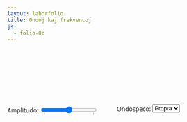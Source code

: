 ```yaml
---
layout: laborfolio
title: Ondoj kaj frekvencoj
js:
  - folio-0c
---
```


<!--
https://pressbooks.pub/sound/chapter/frequency-domain-graphs-2/

# pri apliko en JS:
https://developer.mozilla.org/en-US/docs/Web/API/OscillatorNode/setPeriodicWave
https://developer.mozilla.org/en-US/docs/Web/API/Web_Audio_API/Advanced_techniques
https://developer.mozilla.org/en-US/docs/Web/API/Web_Audio_API/Simple_synth

https://marcgg.com/blog/2016/11/01/javascript-audio/#
https://tonejs.github.io/
https://www.npmjs.com/package/fft-js

https://ib-lenhardt.com/kb/glossary/signal-modulation
https://www.gaussianwaves.com/2015/11/interpreting-fft-results-obtaining-magnitude-and-phase-information/
-->


<div class="container">
  <div class="keyboard"></div>
</div>
<div class="settingsBar">
  <div class="left">
    <span>Amplitudo: </span>
    <input
      type="range"
      min="0.0"
      max="1.0"
      step="0.01"
      value="0.5"
      list="volumes"
      name="volume" />
    <datalist id="volumes">
      <option value="0.0" label="Mute"></option>
      <option value="1.0" label="100%"></option>
    </datalist>
  </div>
  <div class="right">
    <span>Ondospeco: </span>
    <select name="waveform">
      <option value="custom">Propra</option>
      <option value="sine">Sinuso</option>
      <!--
      <option value="square" selected>Square</option>
      <option value="sawtooth">Sawtooth</option>
      <option value="triangle">Triangle</option>
      -->
    </select>
  </div>
</div>

<style>
.container {
  /*
  overflow-x: scroll;
  overflow-y: hidden;
  */
  width: 660px;
  height: 110px;
  white-space: nowrap;
  margin: 10px;
}

.keyboard {
  width: auto;
  padding: 0;
  margin: 0;
}

.key {
  cursor: pointer;
  font:
    16px "Open Sans",
    "Lucida Grande",
    "Arial",
    sans-serif;
  border: 1px solid black;
  border-radius: 5px;
  width: 20px;
  height: 80px;
  text-align: center;
  box-shadow: 2px 2px darkgray;
  display: inline-block;
  position: relative;
  margin-right: 3px;
  user-select: none;
  -moz-user-select: none;
  -webkit-user-select: none;
  -ms-user-select: none;
}

.key div {
  position: absolute;
  bottom: 0;
  text-align: center;
  width: 100%;
  pointer-events: none;
}

.key div sub {
  font-size: 10px;
  pointer-events: none;
}

.key:hover {
  background-color: #eeeeff;
}

.key:active,
.active {
  background-color: black;
  color: white;
}

.octave {
  display: inline-block;
  padding-right: 6px;
}

.settingsBar {
  padding-top: 8px;
  font:
    14px "Open Sans",
    "Lucida Grande",
    "Arial",
    sans-serif;
  position: relative;
  vertical-align: middle;
  width: 100%;
  height: 30px;
}

.left {
  width: 50%;
  position: absolute;
  left: 0;
  display: table-cell;
  vertical-align: middle;
}

.left span,
.left input {
  vertical-align: middle;
}

.right {
  width: 50%;
  position: absolute;
  right: 0;
  display: table-cell;
  vertical-align: middle;
}

.right span {
  vertical-align: middle;
}

.right input {
  vertical-align: baseline;
}

</style>

<script>


const audioContext = new AudioContext();
const oscList = [];
let mainGainNode = null;
const keyboard = document.querySelector(".keyboard");
const wavePicker = document.querySelector("select[name='waveform']");
const volumeControl = document.querySelector("input[name='volume']");
let customWaveform = null;
let sineTerms = null;
let cosineTerms = null;

function notoj(okt=4) {
  // https://en.wikipedia.org/wiki/Pitch_(music)
  const fq4 = {
    c: 261.63,
    "c#": 277.18,
    d: 293.67,
    "d#": 311.125,
    e: 329.625,
    f: 349.23,
    "f#": 370,
    g: 392,
    "g#": 415.3,
    a: 440,
    "a#": 466.16,
    h: 493.875
  }
  return Object.entries(fq4).map(([noto,frekv]) => [
    noto,
    frekv * Math.pow(2,okt-4)
  ])
}

/*
function createNoteTable() {
  const noteFreq = [
    { A: 27.5, "A#": 29.13523509488062, B: 30.867706328507754 },
    {
      C: 32.70319566257483,
      "C#": 34.64782887210901,
      D: 36.70809598967595,
      "D#": 38.89087296526011,
      E: 41.20344461410874,
      F: 43.65352892912549,
      "F#": 46.2493028389543,
      G: 48.99942949771866,
      "G#": 51.91308719749314,
      A: 55,
      "A#": 58.27047018976124,
      B: 61.73541265701551,
    },
  ];
  for (let octave = 2; octave <= 7; octave++) {
    noteFreq.push(
      Object.fromEntries(
        Object.entries(noteFreq[octave - 1]).map(([key, freq]) => [
          key,
          freq * 2,
        ]),
      ),
    );
  }
  noteFreq.push({ C: 4186.009044809578 });
  return noteFreq;
}
*/

function setup() {
  //const noteFreq = createNoteTable();

  volumeControl.addEventListener("change", changeVolume, false);

  mainGainNode = audioContext.createGain();
  mainGainNode.connect(audioContext.destination);
  mainGainNode.gain.value = volumeControl.value;

  // Create the keys; skip any that are sharp or flat; for
  // our purposes we don't need them. Each octave is inserted
  // into a <div> of class "octave".

  // 4-a oktavo
  notoj(4).forEach(([noto,frekv]) => {
    if (noto.length === 1) {
      keyboard.appendChild(createKey(noto, 4, frekv));
    }
  });

  const c5 = notoj(5)[0];
  keyboard.appendChild(createKey(c5[0], 5, c5[1]));

/*
  noteFreq.forEach((keys, idx) => {
    const keyList = Object.entries(keys);
    const octaveElem = document.createElement("div");
    octaveElem.className = "octave";

    keyList.forEach((key) => {
      if (key[0].length === 1) {
        octaveElem.appendChild(createKey(key[0], idx, key[1]));
      }
    });

    keyboard.appendChild(octaveElem);
  });

  document
    .querySelector("div[data-note='B'][data-octave='5']")
    .scrollIntoView(false);
*/

  //sineTerms = new Float32Array([0, 0, 1, 0, 1]);
  //sineTerms = new Float32Array([0, 1, 0, 0.5, 0, 0.25]);
  //sineTerms = new Float32Array([0, 1,0.5, 0.3, 0.1]);
  sineTerms = new Float32Array([0, 1, 0, 0.5, 0, 0.2, 0, 0.1]);
  cosineTerms = new Float32Array(sineTerms.length);
  customWaveform = audioContext.createPeriodicWave(cosineTerms, sineTerms);

  for (let i = 0; i < 9; i++) {
    oscList[i] = {};
  }
}

setup();
function createKey(note, octave, freq) {
  const keyElement = document.createElement("div");
  const labelElement = document.createElement("div");

  keyElement.className = "key";
  keyElement.dataset["octave"] = octave;
  keyElement.dataset["note"] = note;
  keyElement.dataset["frequency"] = freq;
  labelElement.appendChild(document.createTextNode(note));
  labelElement.appendChild(document.createElement("sub")).textContent = octave;
  keyElement.appendChild(labelElement);

  keyElement.addEventListener("mousedown", notePressed, false);
  keyElement.addEventListener("mouseup", noteReleased, false);
  keyElement.addEventListener("mouseover", notePressed, false);
  keyElement.addEventListener("mouseleave", noteReleased, false);

  return keyElement;
}
function playTone(freq) {
  const osc = audioContext.createOscillator();
  osc.connect(mainGainNode);

  const type = wavePicker.options[wavePicker.selectedIndex].value;

  if (type === "custom") {
    osc.setPeriodicWave(customWaveform);
  } else {
    osc.type = type;
  }

  osc.frequency.value = freq;
  osc.start();

  return osc;
}
function notePressed(event) {
  if (event.buttons & 1) {
    const dataset = event.target.dataset;

    if (!dataset["pressed"] && dataset["octave"]) {
      const octave = Number(dataset["octave"]);
      oscList[octave][dataset["note"]] = playTone(dataset["frequency"]);
      dataset["pressed"] = "yes";
    }
  }
}
function noteReleased(event) {
  const dataset = event.target.dataset;

  if (dataset && dataset["pressed"]) {
    const octave = Number(dataset["octave"]);

    if (oscList[octave] && oscList[octave][dataset["note"]]) {
      oscList[octave][dataset["note"]].stop();
      delete oscList[octave][dataset["note"]];
      delete dataset["pressed"];
    }
  }
}
function changeVolume(event) {
  mainGainNode.gain.value = volumeControl.value;
}
const synthKeys = document.querySelectorAll(".key");
// prettier-ignore
const keyCodes = [
  "Space",
  "ShiftLeft", "KeyZ", "KeyX", "KeyC", "KeyV", "KeyB", "KeyN", "KeyM", "Comma", "Period", "Slash", "ShiftRight",
  "KeyA", "KeyS", "KeyD", "KeyF", "KeyG", "KeyH", "KeyJ", "KeyK", "KeyL", "Semicolon", "Quote", "Enter",
  "Tab", "KeyQ", "KeyW", "KeyE", "KeyR", "KeyT", "KeyY", "KeyU", "KeyI", "KeyO", "KeyP", "BracketLeft", "BracketRight",
  "Digit1", "Digit2", "Digit3", "Digit4", "Digit5", "Digit6", "Digit7", "Digit8", "Digit9", "Digit0", "Minus", "Equal", "Backspace",
  "Escape",
];
function keyNote(event) {
  const elKey = synthKeys[keyCodes.indexOf(event.code)];
  if (elKey) {
    if (event.type === "keydown") {
      elKey.tabIndex = -1;
      elKey.focus();
      elKey.classList.add("active");
      notePressed({ buttons: 1, target: elKey });
    } else {
      elKey.classList.remove("active");
      noteReleased({ buttons: 1, target: elKey });
    }
    event.preventDefault();
  }
}
addEventListener("keydown", keyNote);
addEventListener("keyup", keyNote);
</script>


